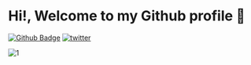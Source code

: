 # Hi!, Welcome to my Github profile   👋

[![Github Badge](https://img.shields.io/badge/-Github-000?style=quare&labelColor=000&logo=Github&logoColor=white&link=link)](https://github.com/frkndnz)
[![twitter](https://img.shields.io/twitter/url?color=informational&label=L%C4%B1nkedin&logo=linkedin&link=link)](https://www.linkedin.com/in/furkandeniz1/)





![1](https://github-readme-stats.vercel.app/api/top-langs/?username=Naereen&theme=blue-green)  
<!--
**frkndnz/frkndnz** is a ✨ _special_ ✨ repository because its `README.md` (this file) appears on your GitHub profile.


Here are some ideas to get you started:

- 🔭 I’m currently working on ...
- 🌱 I’m currently learning ...
- 👯 I’m looking to collaborate on ...
- 🤔 I’m looking for help with ...
- 💬 Ask me about ...
- 📫 How to reach me: ...
- 😄 Pronouns: ...
- ⚡ Fun fact: ...
-->
